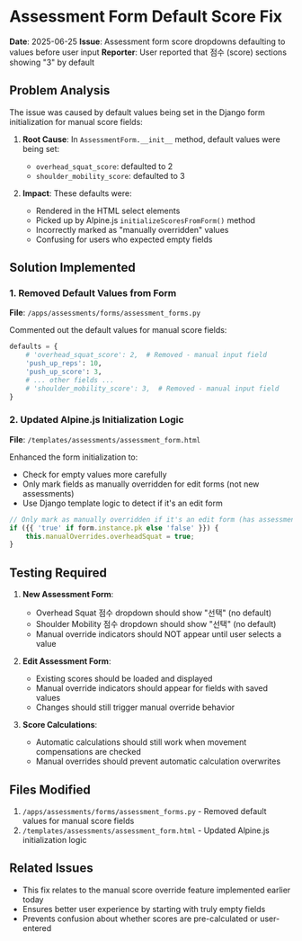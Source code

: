 # Assessment Form Default Score Fix

**Date**: 2025-06-25
**Issue**: Assessment form score dropdowns defaulting to values before user input
**Reporter**: User reported that 점수 (score) sections showing "3" by default

## Problem Analysis

The issue was caused by default values being set in the Django form initialization for manual score fields:

1. **Root Cause**: In `AssessmentForm.__init__` method, default values were being set:
   - `overhead_squat_score`: defaulted to 2
   - `shoulder_mobility_score`: defaulted to 3

2. **Impact**: These defaults were:
   - Rendered in the HTML select elements
   - Picked up by Alpine.js `initializeScoresFromForm()` method
   - Incorrectly marked as "manually overridden" values
   - Confusing for users who expected empty fields

## Solution Implemented

### 1. Removed Default Values from Form

**File**: `/apps/assessments/forms/assessment_forms.py`

Commented out the default values for manual score fields:
```python
defaults = {
    # 'overhead_squat_score': 2,  # Removed - manual input field
    'push_up_reps': 10,
    'push_up_score': 3,
    # ... other fields ...
    # 'shoulder_mobility_score': 3,  # Removed - manual input field
}
```

### 2. Updated Alpine.js Initialization Logic

**File**: `/templates/assessments/assessment_form.html`

Enhanced the form initialization to:
- Check for empty values more carefully
- Only mark fields as manually overridden for edit forms (not new assessments)
- Use Django template logic to detect if it's an edit form

```javascript
// Only mark as manually overridden if it's an edit form (has assessment ID)
if ({{ 'true' if form.instance.pk else 'false' }}) {
    this.manualOverrides.overheadSquat = true;
}
```

## Testing Required

1. **New Assessment Form**:
   - Overhead Squat 점수 dropdown should show "선택" (no default)
   - Shoulder Mobility 점수 dropdown should show "선택" (no default)
   - Manual override indicators should NOT appear until user selects a value

2. **Edit Assessment Form**:
   - Existing scores should be loaded and displayed
   - Manual override indicators should appear for fields with saved values
   - Changes should still trigger manual override behavior

3. **Score Calculations**:
   - Automatic calculations should still work when movement compensations are checked
   - Manual overrides should prevent automatic calculation overwrites

## Files Modified

1. `/apps/assessments/forms/assessment_forms.py` - Removed default values for manual score fields
2. `/templates/assessments/assessment_form.html` - Updated Alpine.js initialization logic

## Related Issues

- This fix relates to the manual score override feature implemented earlier today
- Ensures better user experience by starting with truly empty fields
- Prevents confusion about whether scores are pre-calculated or user-entered